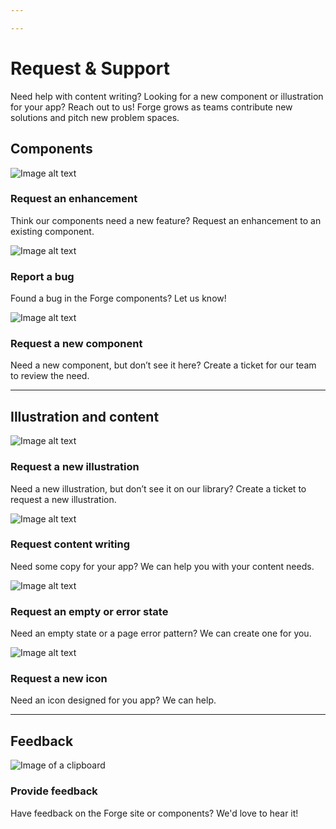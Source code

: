 ```yaml
---

---
```


# Request & Support

Need help with content writing? Looking for a new component or illustration for your app? Reach out to us! Forge grows as teams contribute new solutions and pitch new problem spaces.

## Components

<Columns columns="three" type="equal">

<ServicesBlock link="https://tylerjira.tylertech.com/servicedesk/customer/portal/21/create/598" action="Request" contentHeight="260px">

![Image alt text](https://cdn.forge.tylertech.com/v1/images/spot/cosmetologist-spot.svg)

### Request an enhancement

Think our components need a new feature? Request an enhancement to an existing component.

</ServicesBlock>

<ServicesBlock link="https://tylerjira.tylertech.com/servicedesk/customer/portal/21/create/599" action="Report" contentHeight="260px">

![Image alt text](https://cdn.forge.tylertech.com/v1/images/spot/error-spot.svg)

### Report a bug

Found a bug in the Forge components? Let us know!

</ServicesBlock>

<ServicesBlock link="https://tylerjira.tylertech.com/servicedesk/customer/portal/21/create/600" action="Request" contentHeight="260px">

![Image alt text](https://cdn.forge.tylertech.com/v1/images/spot/light-spot.svg)

### Request a new component

Need a new component, but don’t see it here? Create a ticket for our team to review the need.

</ServicesBlock>

</Columns>

--- 

## Illustration and content

<Columns columns="three" type="equal">

<ServicesBlock link="https://tylerjira.tylertech.com/servicedesk/customer/portal/21/create/601" action="Request" contentHeight="260px">

![Image alt text](https://cdn.forge.tylertech.com/v1/images/spot/paint-spot.svg)

### Request a new illustration

Need a new illustration, but don’t see it on our library? Create a ticket to request a new illustration.
</ServicesBlock>

<ServicesBlock link="https://tylerjira.tylertech.com/servicedesk/customer/portal/21/create/602" action="Request" contentHeight="260px">

![Image alt text](https://cdn.forge.tylertech.com/v1/images/spot/pencil-spot.svg)

### Request content writing

Need some copy for your app? We can help you with your content needs.

</ServicesBlock>

<ServicesBlock link="https://tylerjira.tylertech.com/servicedesk/customer/portal/21/create/603" action="Request" contentHeight="260px">

![Image alt text](https://cdn.forge.tylertech.com/v1/images/spot/layout-spot.svg)

### Request an empty or error state

Need an empty state or a page error pattern? We can create one for you.

</ServicesBlock>

<ServicesBlock link="https://tylerjira.tylertech.com/servicedesk/customer/portal/21/create/629" action="Request" contentHeight="260px">

![Image alt text](https://cdn.forge.tylertech.com/v1/images/spot/restaurant-spot.svg)

### Request a new icon

Need an icon designed for you app? We can help. 

</ServicesBlock>

</Columns>

---

## Feedback

<Columns columns="three" type="equal">

<ServicesBlock link="https://tylerjira.tylertech.com/servicedesk/customer/portal/21/create/628" action="Provide feedback" contentHeight="260px">

![Image of a clipboard](https://cdn.forge.tylertech.com/v1/images/spot/clipboard-spot.svg)

### Provide feedback

Have feedback on the Forge site or components? We'd love to hear it!

</ServicesBlock>

</Columns>
